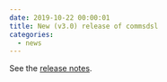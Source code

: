 ```yaml
---
date: 2019-10-22 00:00:01 
title: New (v3.0) release of commsdsl
categories:
  - news
---
```

See the [release notes](https://github.com/commschamp/commsdsl/releases/tag/v3.0).



